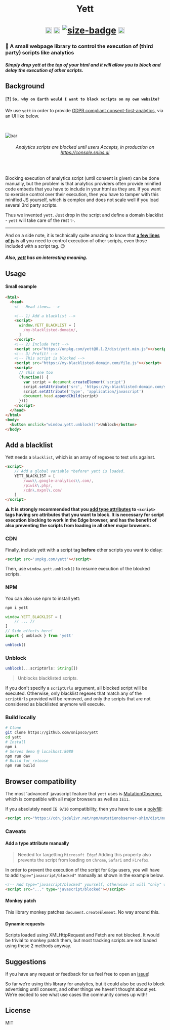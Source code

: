 <h1 align="center">
  Yett<br>
  <br>
  <a href="https://www.npmjs.com/package/yett"><img alt="npm-badge" src="https://img.shields.io/npm/v/yett.svg" height="20"></a>
  <a href="https://github.com/snipsco/yett/blob/master/LICENSE"><img alt="license-badge" src="https://img.shields.io/npm/l/yett.svg" height="20"></a>
  <a href="https://bundlephobia.com/result?p=yett"><img alt="size-badge" src="https://img.shields.io/bundlephobia/minzip/yett.svg"></a>
  <a href="#browser-compatibility"><img src="https://badges.herokuapp.com/browsers?firefox=60&googlechrome=66&iexplore=!9,!10,11&microsoftedge=17" alt="bundle-badge" height="20"></a>
</h1>

### 🔐 A small webpage library to control the execution of (third party) scripts like analytics

##### Simply drop yett at the top of your html and it will allow you to block and delay the execution of other scripts.

## Background

[❓] **`So, why on Earth would I want to block scripts on my own website?`**

We use `yett` in order to provide [GDPR compliant consent-first-analytics](https://medium.com/snips-ai/gdpr-compliant-website-analytics-putting-users-in-control-684b17a1463f), via an UI like below.

<br>

<img src="https://cdn.rawgit.com/snipsco/yett/ead29c36/privacy-bar.png" alt="bar"></img>
<h6 align="center"><i>Analytics scripts are blocked until users Accepts, in production on <a href="https://console.snips.ai">https://console.snips.ai</a></i></h6>

<br>

Blocking execution of analytics script (until consent is given) can be done manually, but the problem is that analytics providers often provide minified code embeds that you have to include in your html as they are. If you want to exercise control over their execution, then you have to tamper with this minified JS yourself, which is complex and does not scale well if you load several 3rd party scripts.

Thus we invented `yett`. Just drop in the script and define a domain blacklist - `yett` will take care of the rest ✨.

------

And on a side note, it is technically quite amazing to know that **[a few lines of js](https://medium.com/snips-ai/how-to-block-third-party-scripts-with-a-few-lines-of-javascript-f0b08b9c4c0)** is all you need to control execution of other scripts, even those included with a script tag. 😉

##### *Also, [yett](https://en.wikipedia.org/wiki/Yett) has an interesting meaning.*

## Usage

#### Small example

```html
<html>
  <head>
    <!-- Head items… -->

    <!-- 1) Add a blacklist -->
    <script>
      window.YETT_BLACKLIST = [
        /my-blacklisted-domain/,
      ]
    </script>
    <!-- 2) Include Yett -->
    <script src="https://unpkg.com/yett@0.1.2/dist/yett.min.js"></script>
    <!-- 3) Profit! -->
    <!-- This script is blocked -->
    <script src="https://my-blacklisted-domain.com/file.js"></script>
    <script>
      // This one too
      (function() {
        var script = document.createElement('script')
        script.setAttribute('src', 'https://my-blacklisted-domain.com/some-file.js')
        script.setAttribute('type', 'application/javascript')
        document.head.appendChild(script)
      })()
    </script>
  </head>
</html>
<body>
  <button onclick="window.yett.unblock()">Unblock</button>
</body>
```

## Add a blacklist

Yett needs a `blacklist`, which is an array of regexes to test urls against.

```html
<script>
    // Add a global variable *before* yett is loaded.
    YETT_BLACKLIST = [
        /www\\.google-analytics\\.com/,
        /piwik\.php/,
        /cdn\.mxpnl\.com/
    ]
</script>
```

**⚠️ It is strongly recommended that you [add type attributes](https://github.com/snipsco/yett#add-a-type-attribute-manually) to `<script>` tags having src attributes that you want to block. It is necessary for script execution blocking to work in the Edge browser, and has the benefit of also preventing the scripts from loading in all other major browsers.**

### CDN


Finally, include yett with a script tag **before** other scripts you want to delay:

```html
<script src='unpkg.com/yett'></script>
```

Then, use `window.yett.unblock()` to resume execution of the blocked scripts.

### NPM

You can also use npm to install yett:

```bash
npm i yett
```

```js
window.YETT_BLACKLIST = [
    // ... //
]
// Side effects here!
import { unblock } from 'yett'

unblock()
```

### Unblock

```js
unblock(...scriptUrls: String[])
```

> Unblocks blacklisted scripts.

If you don't specify a `scriptUrls` argument, all blocked script will be executed.
Otherwise, only blacklist regexes that match any of the `scriptUrls` provided will be removed, and only the scripts that are not considered as blacklisted anymore will execute.

### Build locally

```bash
# Clone
git clone https://github.com/snipsco/yett
cd yett
# Install
npm i
# Serves demo @ localhost:8080
npm run dev
# Build for release
npm run build
```

## Browser compatibility

The most 'advanced' javascript feature that `yett` uses is [MutationObserver](https://developer.mozilla.org/en-US/docs/Web/API/MutationObserver), which is compatible with all major browsers as well as `IE11`.

If you absolutely need `IE 9/10` compatibility, then you have to use a [polyfill](https://github.com/megawac/MutationObserver.js):

```html
<script src="https://cdn.jsdelivr.net/npm/mutationobserver-shim/dist/mutationobserver.min.js"></script>
```

### Caveats

#### Add a type attribute manually

> Needed for targetting `Microsoft Edge`! Adding this property also prevents the script from loading on `Chrome`, `Safari` and `Firefox`.

In order to prevent the execution of the script for `Edge` users, you will have to add `type="javascript/blocked"` manually as shown in the example below.

```html
<!-- Add type="javascript/blocked" yourself, otherwise it will "only" work on Chrome/Firefox/Safari/IE -->
<script src="..." type="javascript/blocked"></script>
```

#### Monkey patch

This library monkey patches `document.createElement`. No way around this.

#### Dynamic requests

Scripts loaded using XMLHttpRequest and Fetch are not blocked. It would be trivial to monkey patch them, but most tracking scripts are not loaded using these 2 methods anyway.

## Suggestions

If you have any request or feedback for us feel free to open an [issue](https://github.com/snipsco/yett/issues)!

So far we’re using this library for analytics, but it could also be used to block advertising until consent, and other things we haven’t thought about yet. We’re excited to see what use cases the community comes up with!

## License

MIT

